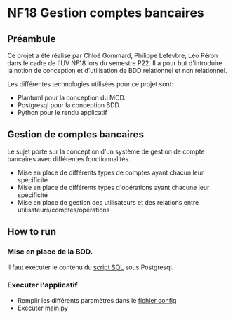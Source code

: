 # NF18 Gestion comptes bancaires

## Préambule

Ce projet a été réalisé par Chloé Gommard, Philippe Lefevbre, Léo Péron dans le cadre de l'UV NF18 lors du semestre P22. Il a pour but d'introduire la notion de conception et d'utilisation de BDD relationnel et non relationnel.

Les différentes technologies utilisées pour ce projet sont:
 - Plantuml pour la conception du MCD.
 - Postgresql pour la conception BDD.
 - Python pour le rendu applicatif

## Gestion de comptes bancaires 

Le sujet porte sur la conception d'un système de gestion de compte bancaires avec différentes fonctionnalités.
- Mise en place de différents types de comptes ayant chacun leur spécificité 
- Mise en place de différents types d'opérations ayant chacune leur spécificité
- Mise en place de gestion des utilisateurs et des relations entre utilisateurs/comptes/opérations

## How to run

### Mise en place de la BDD.

Il faut executer le contenu du [script SQL](bdd.sql) sous Postgresql.

### Executer l'applicatif

- Remplir les différents paramètres dans le [fichier config](db_config.json)
- Executer [main.py](main.py)
